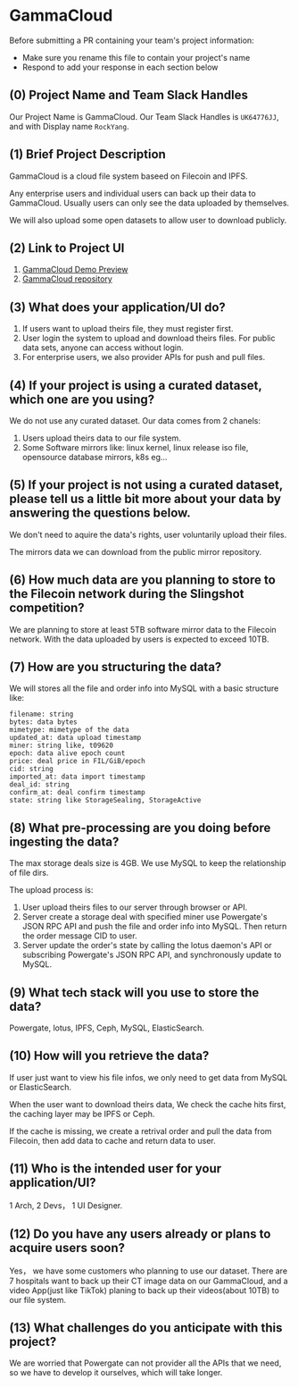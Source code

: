 # GammaCloud

Before submitting a PR containing your team's project information:
- Make sure you rename this file to contain your project's name
- Respond to add your response in each section below

## (0) Project Name and Team Slack Handles

Our Project Name is GammaCloud. Our Team Slack Handles is `UK64776JJ`, and with Display name `RockYang`.

## (1) Brief Project Description

GammaCloud is a cloud file system baseed on Filecoin and IPFS.

Any enterprise users and individual users can back up their data to GammaCloud. Usually users can only see the data uploaded by themselves. 

We will also upload some open datasets to allow user to download publicly.

## (2) Link to Project UI

1. [GammaCloud Demo Preview](https://gfs.xjxh.pro)
2. [GammaCloud repository](https://github.com/xjxh/gamma-cloud)

## (3) What does your application/UI do?

1. If users want to upload theirs file, they must register first.
2. User login the system to upload and download theirs files. For public data sets, anyone can access without login.
3. For enterprise users, we also provider APIs for push and pull files.

## (4) If your project is using a curated dataset, which one are you using?

We do not use any curated dataset. Our data comes from 2 chanels:

1. Users upload theirs data to our file system.
2. Some Software mirrors like: linux kernel, linux release iso file, opensource database mirrors, k8s eg...

## (5) If your project is not using a curated dataset, please tell us a little bit more about your data by answering the questions below.

We don't need to aquire the data's rights, user voluntarily upload their files.

The mirrors data we can download from the public mirror repository.

## (6) How much data are you planning to store to the Filecoin network during the Slingshot competition?

We are planning to store at least 5TB software mirror data to the Filecoin network. With the data uploaded by users is expected to exceed 10TB.

## (7) How are you structuring the data?

We will stores all the file and order info into MySQL with a basic structure like:
```
filename: string
bytes: data bytes
mimetype: mimetype of the data
updated_at: data upload timestamp
miner: string like, t09620
epoch: data alive epoch count
price: deal price in FIL/GiB/epoch
cid: string
imported_at: data import timestamp
deal_id: string
confirm_at: deal confirm timestamp
state: string like StorageSealing, StorageActive
```

## (8) What pre-processing are you doing before ingesting the data?


The max storage deals size is 4GB. We use MySQL to keep the relationship of file dirs.

The upload process is:

1. User upload theirs files to our server through browser or API.
2. Server create a storage deal with specified miner use Powergate's JSON RPC API and push the file and order info into MySQL. Then return the order message CID to user.
3. Server update the order's state by calling the lotus daemon's API or subscribing Powergate's JSON RPC API, and synchronously update to MySQL.

## (9)  What tech stack will you use to store the data?

Powergate, lotus, IPFS, Ceph, MySQL, ElasticSearch.

## (10) How will you retrieve the data?

If user just want to view his file infos, we only need to get data from MySQL or ElasticSearch.

When the user want to download theirs data, We check the cache hits first, the caching layer may be IPFS or Ceph. 

If the cache is missing, we create a retrival order and pull the data from  Filecoin, then add data to cache and return data to user.

## (11) Who is the intended user for your application/UI?

1 Arch, 2 Devs， 1 UI Designer.

## (12) Do you have any users already or plans to acquire users soon?

Yes， we have some customers who planning to use our dataset.
There are 7 hospitals want to back up their CT image data on our GammaCloud, and a video App(just like TikTok) planing to back up their videos(about 10TB) to our file system.

## (13) What challenges do you anticipate with this project?

We are worried that Powergate can not provider all the APIs that we need, so we have to develop it ourselves, which will take longer.

